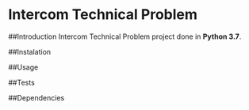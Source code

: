 # Intercom Technical Problem

##Introduction
Intercom Technical Problem project done in **Python 3.7**.

##Instalation


##Usage


##Tests


##Dependencies

